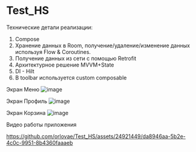 # Test_HS
Технические детали реализации:

1. Compose
2. Хранение данных в Room, получение/удаление/изменение данных используя Flow & Coroutines.
3. Получение данных из сети с помощью Retrofit
4. Архитектурное решение MVVM+State
5. DI - Hilt
6. В toolbar используется custom composable

Экран Меню
![image](https://github.com/orlovae/Test_HS/assets/24921449/3b1f238d-bed7-4848-abba-d969423a5d64)


Экран Профиль
![image](https://github.com/orlovae/Test_HS/assets/24921449/606e5c68-3dc3-43f0-9ce6-12e9cc67bcc1)


Экран Корзина
![image](https://github.com/orlovae/Test_HS/assets/24921449/35faede2-9f4a-4a51-b05f-1d5d256ec53c)


Видео работы приложения

https://github.com/orlovae/Test_HS/assets/24921449/da8946aa-5b2e-4c0c-9951-8b4360faaaeb

